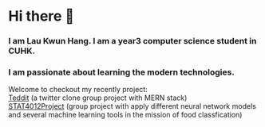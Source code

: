 # Hi there 👋
### I am Lau Kwun Hang. I am a year3 computer science student in CUHK.
### I am passionate about learning the modern technologies.
Welcome to checkout my recently project: \
[Teddit](https://github.com/FrankieSkate/CSCI3100_GrpA2_Teddit) (a twitter clone group project with MERN stack) \
[STAT4012Project](https://github.com/NiCkWKT/STAT4012-Project) (group project with apply different neural network models and several machine learning tools in the mission of food classfication) 
<!--
**kwunhang/kwunhang** is a ✨ _special_ ✨ repository because its `README.md` (this file) appears on your GitHub profile.

Here are some ideas to get you started:

- 🔭 I’m currently working on ...
- 🌱 I’m currently learning ...
- 👯 I’m looking to collaborate on ...
- 🤔 I’m looking for help with ...
- 💬 Ask me about ...
- 📫 How to reach me: ...
- 😄 Pronouns: ...
- ⚡ Fun fact: ...
-->
